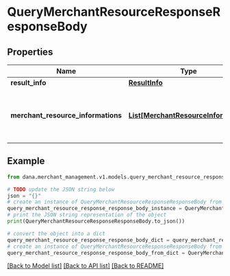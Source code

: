 # QueryMerchantResourceResponseResponseBody


## Properties

Name | Type | Description | Notes
------------ | ------------- | ------------- | -------------
**result_info** | [**ResultInfo**](ResultInfo.md) |  | 
**merchant_resource_informations** | [**List[MerchantResourceInformation]**](MerchantResourceInformation.md) | Merchant resource information list - will be filled if success | [optional] 

## Example

```python
from dana.merchant_management.v1.models.query_merchant_resource_response_response_body import QueryMerchantResourceResponseResponseBody

# TODO update the JSON string below
json = "{}"
# create an instance of QueryMerchantResourceResponseResponseBody from a JSON string
query_merchant_resource_response_response_body_instance = QueryMerchantResourceResponseResponseBody.from_json(json)
# print the JSON string representation of the object
print(QueryMerchantResourceResponseResponseBody.to_json())

# convert the object into a dict
query_merchant_resource_response_response_body_dict = query_merchant_resource_response_response_body_instance.to_dict()
# create an instance of QueryMerchantResourceResponseResponseBody from a dict
query_merchant_resource_response_response_body_from_dict = QueryMerchantResourceResponseResponseBody.from_dict(query_merchant_resource_response_response_body_dict)
```
[[Back to Model list]](../README.md#documentation-for-models) [[Back to API list]](../README.md#documentation-for-api-endpoints) [[Back to README]](../README.md)


